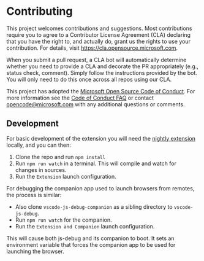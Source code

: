 # Contributing

This project welcomes contributions and suggestions. Most contributions require you to agree to a
Contributor License Agreement (CLA) declaring that you have the right to, and actually do, grant us
the rights to use your contribution. For details, visit https://cla.opensource.microsoft.com.

When you submit a pull request, a CLA bot will automatically determine whether you need to provide
a CLA and decorate the PR appropriately (e.g., status check, comment). Simply follow the instructions
provided by the bot. You will only need to do this once across all repos using our CLA.

This project has adopted the [Microsoft Open Source Code of Conduct](https://opensource.microsoft.com/codeofconduct/).
For more information see the [Code of Conduct FAQ](https://opensource.microsoft.com/codeofconduct/faq/) or
contact [opencode@microsoft.com](mailto:opencode@microsoft.com) with any additional questions or comments.

## Development

For basic development of the extension you will need the [nightly extension](https://github.com/microsoft/vscode-js-debug#nightly-extension) locally, and you can then:

1. Clone the repo and run `npm install`
2. Run `npm run watch` in a terminal. This will compile and watch for changes in sources.
3. Run the `Extension` launch configuration.

For debugging the companion app used to launch browsers from remotes, the process is similar:

- Also clone `vscode-js-debug-companion` as a sibling directory to `vscode-js-debug`.
- Run `npm run watch` for the companion.
- Run the `Extension and Companion` launch configuration.

This will cause both js-debug and its companion to boot. It sets an environment variable that forces the companion app to be used for launching the browser.
